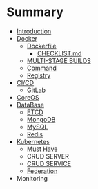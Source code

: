# Summary

* [Introduction](README.md)
* [Docker](docker.md)
  * [Dockerfile](docker/dockerfile.md)
    * [CHECKLIST.md](docker/dockerfile/checklistmd.md)
  * [MULTI-STAGE BUILDS](docker/multi-stage-builds.md)
  * [Command](docker/command.md)
  * [Registry](docker/registry.md)
* [CI/CD](structure-project.md)
  * [GitLab](structure-project/gitlab.md)
* [CoreOS](coreos.md)
* [DataBase](database.md)
  * [ETCD](etcd.md)
  * [MongoDB](mongodb.md)
  * [MySQL](mysql.md)
  * [Redis](redis.md)
* [Kubernetes](kubernetes.md)
  * [Must Have](kubernetes/must-have.md)
  * CRUD SERVER
  * [CRUD SERVICE](kubernetes/crud-service.md)
  * [Federation](kubernetes/federation.md)
* Monitoring

